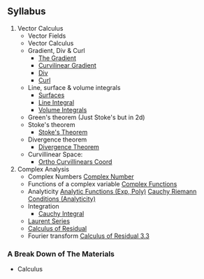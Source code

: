  ## Syllabus
 1. Vector Calculus
	 * Vector Fields 
	 * Vector Calculus
	 * Gradient, Div & Curl 
		 * [The Gradient](Vector%20Calculus/The%20Gradient.md)
		 * [Curvilinear Gradient](Vector%20Calculus/Curvilinear%20Gradient.md)
		 * [Div](Vector%20Calculus/Div.md)
		 * [Curl](Vector%20Calculus/Curl.md)
	 * Line, surface & volume integrals
		 * [Surfaces](Vector%20Calculus/Surfaces.md)
		 * [Line Integral](Vector%20Calculus/Line%20Integral.md)
		 * [Volume Integrals](Vector%20Calculus/Volume%20Integrals.md)
	 * Green's theorem (Just Stoke's but in 2d)
	 * Stoke's theorem
		 * [Stoke's Theorem](Vector%20Calculus/Stoke's%20Theorem.md)
	 * Divergence theorem 
		 * [Divergence Theorem](Vector%20Calculus/Divergence%20Theorem.md)
	 * Curvillinear Space: 
		 * [Ortho Curvillinears Coord](Vector%20Calculus/Ortho%20Curvillinears%20Coord.md)
 2. Complex Analysis
	 * Complex Numbers [Complex Number](Complex%20Analysis/Complex%20Number.md)
	 * Functions of a complex variable [Complex Functions](Complex%20Analysis/Complex%20Functions.md)
	 * Analyticity [Analytic Functions (Exp, Poly)](Complex%20Analysis/Analytic%20Functions%20(Exp,%20Poly).md) [Cauchy Riemann Conditions (Analyticity)](Complex%20Analysis/Cauchy%20Riemann%20Conditions%20(Analyticity).md) 
	 * Integration 
		 * [Cauchy Integral](Complex%20Analysis/Cauchy%20Integral.md)
	 * [Laurent Series](Complex%20Analysis/Laurent%20Series.md)
	 * [Calculus of Residual](Complex%20Analysis/Calculus%20of%20Residual.md)
	 * Fourier transform [Calculus of Residual 3.3](Complex%20Analysis/Calculus%20of%20Residual%203.3.md)


### A Break Down of The Materials
* Calculus

